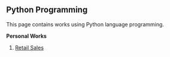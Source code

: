 ## Python Programming


This page contains works using Python language programming.

**Personal Works**

1. <a href="https://wei-kiat-tan.github.io/Python-Programming/Personal-Works/retail-sales/"> Retail Sales </a>


 
